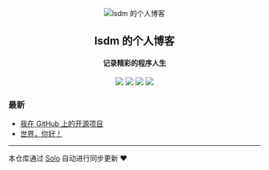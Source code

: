 <p align="center"><img alt="lsdm 的个人博客" src="https://static.b3log.org/images/brand/solo-32.png"></p><h2 align="center">
lsdm 的个人博客
</h2>

<h4 align="center">记录精彩的程序人生</h4>
<p align="center"><a title="lsdm 的个人博客" target="_blank" href="https://github.com/lsdm/solo-blog"><img src="https://img.shields.io/github/last-commit/lsdm/solo-blog.svg?style=flat-square&color=FF9900"></a>
<a title="GitHub repo size in bytes" target="_blank" href="https://github.com/lsdm/solo-blog"><img src="https://img.shields.io/github/repo-size/lsdm/solo-blog.svg?style=flat-square"></a>
<a title="Solo Version" target="_blank" href="https://github.com/b3log/solo/releases"><img src="https://img.shields.io/badge/solo-3.6.5-f1e05a.svg?style=flat-square&color=blueviolet"></a>
<a title="Hits" target="_blank" href="https://github.com/b3log/hits"><img src="https://hits.b3log.org/lsdm/solo-blog.svg"></a></p>

### 最新

* [我在 GitHub 上的开源项目](http://www.lsdm999.com:8080/my-github-repos)
* [世界，你好！](http://www.lsdm999.com:8080/hello-solo)



---

本仓库通过 [Solo](https://github.com/b3log/solo) 自动进行同步更新 ❤️ 